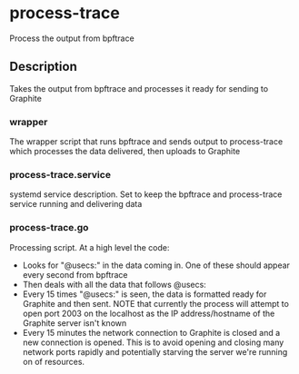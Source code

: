 # process-trace
Process the output from bpftrace
## Description
Takes the output from bpftrace and processes it ready for sending to Graphite
### wrapper
The wrapper script that runs bpftrace and sends output to process-trace which processes the data delivered, then uploads to Graphite
### process-trace.service
systemd service description. Set to keep the bpftrace and process-trace service running and delivering data
### process-trace.go
Processing script. At a high level the code:
- Looks for "@usecs:" in the data coming in. One of these should appear every second from bpftrace
- Then deals with all the data that follows @usecs:
- Every 15 times "@usecs:" is seen, the data is formatted ready for Graphite and then sent. NOTE that currently the process will attempt to open port 2003 on the localhost as the IP address/hostname of the Graphite server isn't known
- Every 15 minutes the network connection to Graphite is closed and a new connection is opened. This is to avoid opening and closing many network ports rapidly and potentially starving the server we're running on of resources.